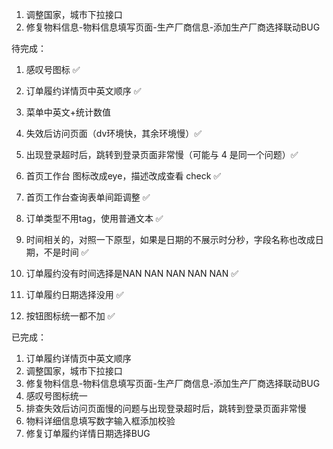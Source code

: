 1. 调整国家，城市下拉接口 
2. 修复物料信息-物料信息填写页面-生产厂商信息-添加生产厂商选择联动BUG


待完成：
1. 感叹号图标 ✅
2. 订单履约详情页中英文顺序 ✅
3. 菜单中英文+统计数值
4. 失效后访问页面（dv环境快，其余环境慢）✅
5. 出现登录超时后，跳转到登录页面非常慢（可能与 4 是同一个问题）✅

6. 首页工作台 <eye-outlined /> 图标改成eye，描述改成查看 check ✅
7. 首页工作台查询表单间距调整 ✅
8. 订单类型不用tag，使用普通文本 ✅
9. 时间相关的，对照一下原型，如果是日期的不展示时分秒，字段名称也改成日期，不是时间 ✅
10. 订单履约没有时间选择是NAN NAN NAN NAN NAN ✅
11. 订单履约日期选择没用 ✅
12. 按钮图标统一都不加 ✅

已完成：
1. 订单履约详情页中英文顺序
2. 调整国家，城市下拉接口 
3. 修复物料信息-物料信息填写页面-生产厂商信息-添加生产厂商选择联动BUG
4. 感叹号图标统一
5. 排查失效后访问页面慢的问题与出现登录超时后，跳转到登录页面非常慢
6. 物料详细信息填写数字输入框添加校验
7. 修复订单履约详情日期选择BUG

